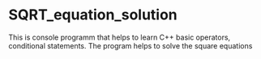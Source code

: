 # SQRT_equation_solution
This is console programm that helps to learn C++ basic operators, conditional statements. The program helps to solve the square equations
